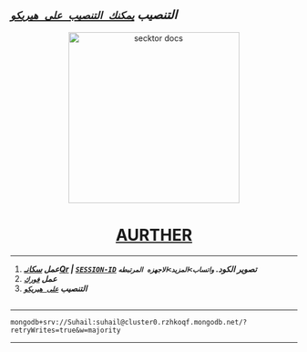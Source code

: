   ## ***التنصيب [`يمكنك التنصيب على هيريكو`]( https://dashboard.heroku.com/new?template=https://github.com/Raizel-2023/Raizel_v3)***

  

 
  <p align="center">  
  <a href="https://telegra.ph/file/7ad52cce0501e66f7392f.jpg">
    <img alt="secktor docs" height="300" src="https://telegra.ph/file/7ad52cce0501e66f7392f.jpg">
    <h1 align="center"> AURTHER </h1>
  </a>
 

---
1. ***عمل [سكانـQr](https://replit.com/@SuhailTechInfo/Secktor-Md?v=1) | [`SESSION-ID`](https://secktoruserbot.onrender.com/) تصوير الكود. `واتساب>المزيد>الاجهزه المرتبطه`***
2.  ***عمل [`فورك`](https://github.com/Aurtherle/Raizel-md/fork)***
3.  ***التنصيب [`على هيريكو`]( https://dashboard.heroku.com/new?template=https://github.com/Aurtherle/Raizel-md)***
##



---
```
mongodb+srv://Suhail:suhail@cluster0.rzhkoqf.mongodb.net/?retryWrites=true&w=majority
```
---

